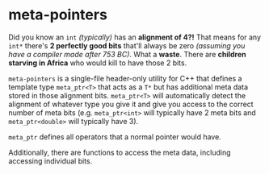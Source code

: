 # meta-pointers

Did you know an `int` *(typically)* has an **alignment of 4?!** That means for any `int*` there's **2 perfectly good bits** that'll always be zero *(assuming you have a compiler made after 753 BC)*. What a **waste**. There are **children starving in Africa** who would kill to have those 2 bits.

`meta-pointers` is a single-file header-only utility for C++ that defines a template type `meta_ptr<T>` that acts as a `T*` but has additional meta data stored in those alignment bits. `meta_ptr<T>` will automatically detect the alignment of whatever type you give it and give you access to the correct number of meta bits (e.g. `meta_ptr<int>` will typically have 2 meta bits and `meta_ptr<double>` will typically have 3).

`meta_ptr` defines all operators that a normal pointer would have.

Additionally, there are functions to access the meta data, including accessing individual bits.

